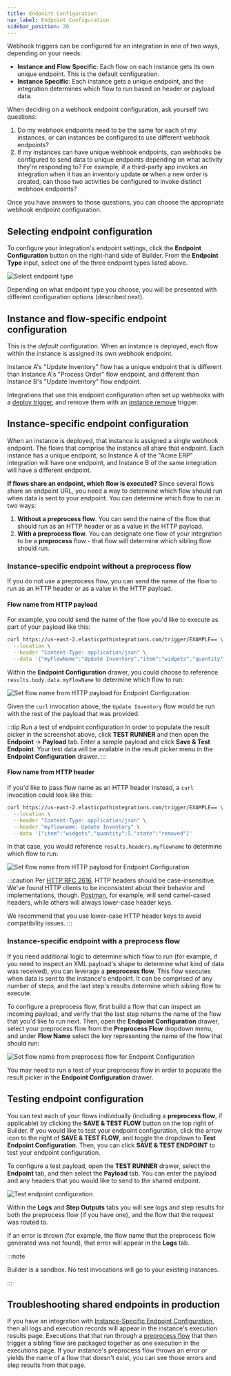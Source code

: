 ```yaml
---
title: Endpoint Configuration
nav_label: Endpoint Configuration
sidebar_position: 20
---
```


Webhook triggers can be configured for an integration in one of two ways, depending on your needs:

- **Instance and Flow Specific**: Each flow on each instance gets its own unique endpoint. This is the default configuration.
- **Instance Specific**: Each instance gets a unique endpoint, and the integration determines which flow to run based on header or payload data.

When deciding on a webhook endpoint configuration, ask yourself two questions:

1. Do my webhook endpoints need to be the same for each of my instances, or can instances be configured to use different webhook endpoints?
1. If my instances can have unique webhook endpoints, can webhooks be configured to send data to unique endpoints depending on what activity they're responding to?
   For example, if a third-party app invokes an integration when it has an inventory update **or** when a new order is created, can those two activities be configured to invoke distinct webhook endpoints?

Once you have answers to those questions, you can choose the appropriate webhook endpoint configuration.

## Selecting endpoint configuration

To configure your integration's endpoint settings, click the **Endpoint Configuration** button on the right-hand side of Builder.
From the **Endpoint Type** input, select one of the three endpoint types listed above.

![Select endpoint type](/assets/select-endpoint-type.png)

Depending on what endpoint type you choose, you will be presented with different configuration options (described next).

## Instance and flow-specific endpoint configuration

This is the *default* configuration.
When an instance is deployed, each flow within the instance is assigned its own webhook endpoint.

Instance A's "Update Inventory" flow has a unique endpoint that is different than Instance A's "Process Order" flow endpoint, and different than Instance B's "Update Inventory" flow endpoint.

Integrations that use this endpoint configuration often set up webhooks with a [deploy trigger](/self-managed/composer/builder/integrations/integrations-triggers/how-to-use-integration-triggers#instance-deploy-trigger), and remove them with an [instance remove](/self-managed/composer/builder/integrations/integrations-triggers/how-to-use-integration-triggers#instance-remove-trigger) trigger.

## Instance-specific endpoint configuration

When an instance is deployed, that instance is assigned a single webhook endpoint.
The flows that comprise the instance all share that endpoint.
Each instance has a unique endpoint, so Instance A of the "Acme ERP" integration will have one endpoint, and Instance B of the same integration will have a different endpoint.

**If flows share an endpoint, which flow is executed?**
Since several flows share an endpoint URL, you need a way to determine which flow should run when data is sent to your endpoint.
You can determine which flow to run in two ways:

1. **Without a preprocess flow**. You can send the name of the flow that should run as an HTTP header or as a value in the HTTP payload.
1. **With a preprocess flow**. You can designate one flow of your integration to be a **preprocess** flow - that flow will determine which sibling flow should run.

### Instance-specific endpoint without a preprocess flow

If you do not use a preprocess flow, you can send the name of the flow to run as an HTTP header or as a value in the HTTP payload.

#### Flow name from HTTP payload

For example, you could send the name of the flow you'd like to execute as part of your payload like this:

```bash {2} title="Determine flow name from HTTP payload"
curl https://us-east-2.elasticpathintegrations.com/trigger/EXAMPLE== \
  --location \
  --header "Content-Type: application/json" \
  --data '{"myFlowName":"Update Inventory","item":"widgets","quantity":5,"state":"removed"}'
```

Within the **Endpoint Configuration** drawer, you could choose to reference `results.body.data.myFlowName` to determine which flow to run:

![Set flow name from HTTP payload for Endpoint Configuration](/assets/flow-name-from-payload.png)

Given the `curl` invocation above, the `Update Inventory` flow would be run with the rest of the payload that was provided.

:::tip
Run a test of endpoint configuration
In order to populate the result picker in the screenshot above, click **TEST RUNNER** and then open the **Endpoint** -> **Payload** tab.
Enter a sample payload and click **Save & Test Endpoint**.
Your test data will be available in the result picker menu in the **Endpoint Configuration** drawer.
:::

#### Flow name from HTTP header

If you'd like to pass flow name as an HTTP header instead, a `curl` invocation could look like this:

```bash {4} title="Determine flow name from an HTTP header"
curl https://us-east-2.elasticpathintegrations.com/trigger/EXAMPLE== \
  --location \
  --header "Content-Type: application/json" \
  --header "myflowname: Update Inventory" \
  --data '{"item":"widgets","quantity":5,"state":"removed"}'
```

In that case, you would reference `results.headers.myflowname` to determine which flow to run:

![Set flow name from HTTP payload for Endpoint Configuration](/assets/flow-name-from-payload.png)

:::caution 
Per [HTTP RFC 2616](https://datatracker.ietf.org/doc/html/rfc2616#section-4.2), HTTP headers should be case-insensitive.
We've found HTTP clients to be inconsistent about their behavior and implementations, though.
[Postman](https://www.postman.com/), for example, will send camel-cased headers, while others will always lower-case header keys.

We recommend that you use lower-case HTTP header keys to avoid compatibility issues.
:::

### Instance-specific endpoint with a preprocess flow

If you need additional logic to determine which flow to run (for example, if you need to inspect an XML payload's shape to determine what kind of data was received), you can leverage a **preprocess flow**.
This flow executes when data is sent to the instance's endpoint.
It can be comprised of any number of steps, and the last step's results determine which sibling flow to execute.

To configure a preprocess flow, first build a flow that can inspect an incoming payload, and verify that the last step returns the name of the flow that you'd like to run next.
Then, open the **Endpoint Configuration** drawer, select your preprocess flow from the **Preprocess Flow** dropdown menu, and under **Flow Name** select the key representing the name of the flow that should run:

![Set flow name from preprocess flow for Endpoint Configuration](/assets/flow-name-from-preprocess-flow.png)

You may need to run a test of your preprocess flow in order to populate the result picker in the **Endpoint Configuration** drawer.

## Testing endpoint configuration

You can test each of your flows individually (including a **preprocess flow**, if applicable) by clicking the **SAVE & TEST FLOW** button on the top right of Builder.
If you would like to test your endpoint configuration, click the arrow icon to the right of **SAVE & TEST FLOW**, and toggle the dropdown to **Test Endpoint Configuration**.
Then, you can click **SAVE & TEST ENDPOINT** to test your endpoint configuration.

To configure a test payload, open the **TEST RUNNER** drawer, select the **Endpoint** tab, and then select the **Payload** tab.
You can enter the payload and any headers that you would like to send to the shared endpoint.

![Test endpoint configuration](/assets/test-endpoint-config-payload.png)

Within the **Logs** and **Step Outputs** tabs you will see logs and step results for both the preprocess flow (if you have one), and the flow that the request was routed to.

If an error is thrown (for example, the flow name that the preprocess flow generated was not found), that error will appear in the **Logs** tab.

:::note

Builder is a sandbox. No test invocations will go to your existing instances.

:::

## Troubleshooting shared endpoints in production

If you have an integration with [Instance-Specific Endpoint Configuration](#instance-specific-endpoint-configuration), then all logs and execution records will appear in the instance's execution results page.
Executions that that run through a [preprocess flow](#instance-specific-endpoint-with-a-preprocess-flow) that then trigger a sibling flow are packaged together as one execution in the executions page.
If your instance's preprocess flow throws an error or yields the name of a flow that doesn't exist, you can see those errors and step results from that page.
